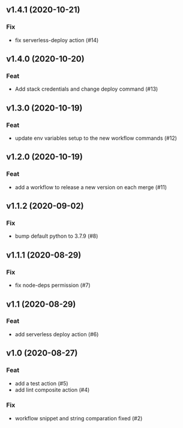 ## v1.4.1 (2020-10-21)

### Fix

- fix serverless-deploy action (#14)

## v1.4.0 (2020-10-20)

### Feat

- Add stack credentials and change deploy command (#13)

## v1.3.0 (2020-10-19)

### Feat

- update env variables setup to the new workflow commands (#12)

## v1.2.0 (2020-10-19)

### Feat

- add a workflow to release a new version on each merge (#11)

## v1.1.2 (2020-09-02)

### Fix

- bump default python to 3.7.9 (#8)

## v1.1.1 (2020-08-29)

### Fix

- fix node-deps permission (#7)

## v1.1 (2020-08-29)

### Feat

- add serverless deploy action (#6)

## v1.0 (2020-08-27)

### Feat

- add a test action (#5)
- add lint composite action (#4)

### Fix

- workflow snippet and string comparation fixed (#2)
